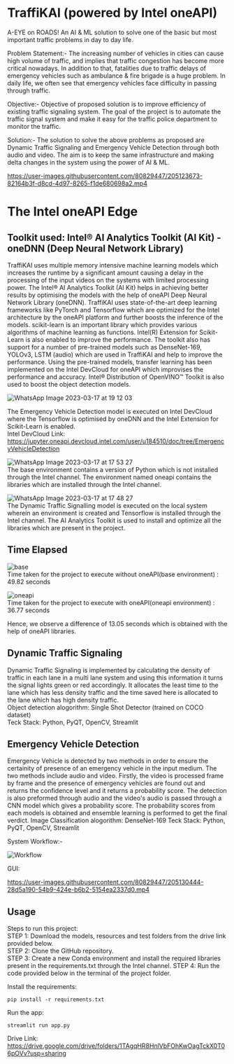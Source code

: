 # TraffiKAI (powered by Intel oneAPI)

A-EYE on ROADS!
An AI & ML solution to solve one of the basic but most important traffic problems in day to day life.  

Problem Statement:- The increasing number of vehicles in cities can cause high volume of traffic, and implies that traffic congestion has become more critical nowadays. In addition to that, fatalities due to traffic delays of emergency vehicles such as ambulance & fire brigade is a huge problem. In daily life, we often see that emergency vehicles face difficulty in passing through traffic.

Objective:- Objective of proposed solution is to improve efficiency of existing traffic signaling system. The goal of the project is to automate the traffic signal system and make it easy for the traffic police department to monitor the traffic.

Solution:- The solution to solve the above problems as proposed are Dynamic Traffic Signaling and Emergency Vehicle Detection through both audio and video. The aim is to keep the same infrastructure and making delta changes in the system using the power of AI & ML.

https://user-images.githubusercontent.com/80829447/205123673-82164b3f-d8cd-4d97-8265-f1de680698a2.mp4  

# The Intel oneAPI Edge  
## Toolkit used: Intel® AI Analytics Toolkit (AI Kit) - oneDNN (Deep Neural Network Library)
TraffiKAI uses multiple memory intensive machine learning models which increases the runtime by a significant amount causing a delay in the processing of the input videos on the systems with limited processing power. The Intel® AI Analytics Toolkit (AI Kit) helps in achieving better results by optimising the models with the help of oneAPI Deep Neural Network Library (oneDNN). TraffiKAI uses state-of-the-art deep learning frameworks like PyTorch and Tensorflow which are optimized for the Intel architecture by the oneAPI platform and further boosts the inference of the models. scikit-learn is an important library which provides various algorithms of machine learning as functions. Intel(R) Extension for Scikit-Learn is also enabled to improve the performance. The toolkit also has support for a number of pre-trained models such as DenseNet-169, YOLOv3, LSTM (audio) which are used in TraffiKAI and help to improve the performance. Using the pre-trained models, transfer learning has been implemented on the Intel DevCloud for oneAPI which improvises the performance and accuracy. Intel® Distribution of OpenVINO™ Toolkit is also used to boost the object detection models.

![WhatsApp Image 2023-03-17 at 19 12 03](https://user-images.githubusercontent.com/80829447/225927241-274a2524-7f6c-4070-a0d9-98c323a91e4d.jpg)

The Emergency Vehicle Detection model is executed on Intel DevCloud where the Tensorflow is optimised by oneDNN and the Intel Extension for Scikit-Learn is enabled.  
Intel DevCloud Link: https://jupyter.oneapi.devcloud.intel.com/user/u184510/doc/tree/EmergencyVehicleDetection 

![WhatsApp Image 2023-03-17 at 17 53 27](https://user-images.githubusercontent.com/80829447/225928507-7d0b7666-016e-48f8-b62b-60177941fcbf.jpg)  
The base environment contains a version of Python which is not installed through the Intel channel. The environment named oneapi contains the libraries which are installed through the Intel channel. 

![WhatsApp Image 2023-03-17 at 17 48 27](https://user-images.githubusercontent.com/80829447/225928512-ef24a2a3-c707-41c1-a6eb-76fbf5d2eeef.jpg)  
The Dynamic Traffic Signalling model is executed on the local system wherein an environment is created and Tensorflow is installed through the Intel channel. The AI Analytics Toolkit is used to install and optimize all the libraries which are present in the project.  

## Time Elapsed  


![base](https://user-images.githubusercontent.com/80829447/225929189-425d3277-11e8-4cdb-a4c6-8e8ceb4b07d7.jpg)  
Time taken for the project to execute without oneAPI(base environment) : 49.82 seconds

![oneapi](https://user-images.githubusercontent.com/80829447/225929182-e8ed05c0-374d-4fcf-997f-c4b00f38904d.jpg)  
Time taken for the project to execute with oneAPI(oneapi environment) : 36.77 seconds  

Hence, we observe a difference of 13.05 seconds which is obtained with the help of oneAPI libraries.  

  
  
## Dynamic Traffic Signaling
Dynamic Traffic Signaling is implemented by calculating the density of traffic in each lane in a multi lane system and using this information it turns the signal lights green or red accordingly. It allocates the least time to the lane which has less density traffic and the time saved here is allocated to the lane which has high density traffic.  
Object detection alogorithm: Single Shot Detector (trained on COCO dataset)  
Teck Stack: Python, PyQT, OpenCV, Streamlit

## Emergency Vehicle Detection
Emergency Vehicle is detected by two methods in order to ensure the certainity of presence of an emergency vehicle in the input medium. The two methods include audio and video. Firstly, the video is processed frame by frame and the presence of emergency vehicles are found out and returns the confidence level and it returns a probability score.
The detection is also preformed through audio and the video's audio is passed through a CNN model which gives a probability score.
The probability scores from each models is obtained and ensemble learning is performed to get the final verdict.
Image Classification alogorithm: DenseNet-169 
Teck Stack: Python, PyQT, OpenCV, Streamlit

System Workflow:-  

![Workflow](https://user-images.githubusercontent.com/80829447/205130227-27c7a87d-dcd4-44b2-a248-9f9dc7bbba03.jpg)

GUI:  


https://user-images.githubusercontent.com/80829447/205130444-28d5a190-54b9-424e-b6b2-5154ea2337d0.mp4  

## Usage 

Steps to run this project:  
STEP 1: Download the models, resources and test folders from the drive link provided below.  
STEP 2: Clone the GitHub repository.  
STEP 3: Create a new Conda environment and install the required libraries present in the requirements.txt through the Intel channel.
STEP 4: Run the code provided below in the terminal of the project folder.

Install the requirements:
```
pip install -r requirements.txt
```

Run the app:
```
streamlit run app.py
```

Drive Link: https://drive.google.com/drive/folders/1TAgqHR8HnlVbFOhKwOagTckX0T06pOVv?usp=sharing 

